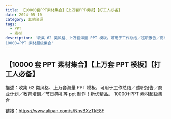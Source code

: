 ```yaml
---
title: 【10000套PPT素材集合】【上万套PPT模板】【打工人必备】
date: 2024-05-10
category: 其他资源
tags:
  - PPT
  - 素材
description: '收集 62 类风格、上万套海量 PPT 模板，可用于工作总结／述职报告／商业计划／教育培训／节日典礼等 ppt 制作！新优精品。
10000➕PPT 素材超级集合'
---
```


## 【10000 套 PPT 素材集合】【上万套 PPT 模板】【打工人必备】

描述：收集 62 类风格、上万套海量 PPT 模板，可用于工作总结／述职报告／商业计划／教育培训／节日典礼等 ppt 制作！新优精品。
10000➕PPT 素材超级集合

链接：https://www.alipan.com/s/NhvBXzTkE8F
